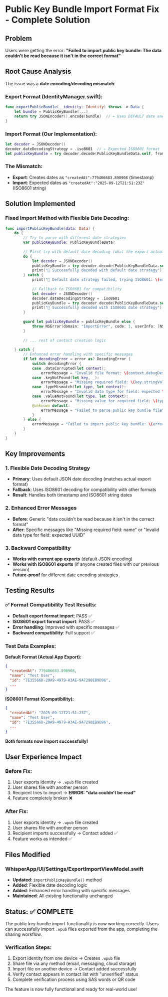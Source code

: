 # Public Key Bundle Import Format Fix - Complete Solution

## Problem
Users were getting the error: **"Failed to import public key bundle: The data couldn't be read because it isn't in the correct format"**

## Root Cause Analysis
The issue was a **date encoding/decoding mismatch**:

### Export Format (IdentityManager.swift):
```swift
func exportPublicBundle(_ identity: Identity) throws -> Data {
    let bundle = PublicKeyBundle(...)
    return try JSONEncoder().encode(bundle)  // ← Uses DEFAULT date encoding
}
```

### Import Format (Our Implementation):
```swift
let decoder = JSONDecoder()
decoder.dateDecodingStrategy = .iso8601  // ← Expected ISO8601 format
let publicKeyBundle = try decoder.decode(PublicKeyBundleData.self, from: data)
```

### The Mismatch:
- **Export**: Creates dates as `"createdAt":779406683.898908` (timestamp)
- **Import**: Expected dates as `"createdAt":"2025-09-12T21:51:23Z"` (ISO8601 string)

## Solution Implemented

### Fixed Import Method with Flexible Date Decoding:
```swift
func importPublicKeyBundle(data: Data) {
    do {
        // Try to parse with different date strategies
        var publicKeyBundle: PublicKeyBundleData?
        
        // First try with default date decoding (what the export actually uses)
        do {
            let decoder = JSONDecoder()
            publicKeyBundle = try decoder.decode(PublicKeyBundleData.self, from: data)
            print("📁 Successfully decoded with default date strategy")
        } catch {
            print("📁 Default date strategy failed, trying ISO8601: \(error)")
            
            // Fallback to ISO8601 for compatibility
            let decoder = JSONDecoder()
            decoder.dateDecodingStrategy = .iso8601
            publicKeyBundle = try decoder.decode(PublicKeyBundleData.self, from: data)
            print("📁 Successfully decoded with ISO8601 date strategy")
        }
        
        guard let publicKeyBundle = publicKeyBundle else {
            throw NSError(domain: "ImportError", code: 1, userInfo: [NSLocalizedDescriptionKey: "Failed to decode public key bundle"])
        }
        
        // ... rest of contact creation logic
        
    } catch {
        // Enhanced error handling with specific messages
        if let decodingError = error as? DecodingError {
            switch decodingError {
            case .dataCorrupted(let context):
                errorMessage = "Invalid file format: \(context.debugDescription)"
            case .keyNotFound(let key, _):
                errorMessage = "Missing required field: \(key.stringValue)"
            case .typeMismatch(let type, let context):
                errorMessage = "Invalid data type for field: expected \(type) at \(context.debugDescription)"
            case .valueNotFound(let type, let context):
                errorMessage = "Missing value for required field: \(type) at \(context.debugDescription)"
            @unknown default:
                errorMessage = "Failed to parse public key bundle file"
            }
        } else {
            errorMessage = "Failed to import public key bundle: \(error.localizedDescription)"
        }
    }
}
```

## Key Improvements

### 1. Flexible Date Decoding Strategy
- **Primary**: Uses default JSON date decoding (matches actual export format)
- **Fallback**: Uses ISO8601 decoding for compatibility with other formats
- **Result**: Handles both timestamp and ISO8601 string dates

### 2. Enhanced Error Messages
- **Before**: Generic "data couldn't be read because it isn't in the correct format"
- **After**: Specific messages like "Missing required field: name" or "Invalid data type for field: expected UUID"

### 3. Backward Compatibility
- **Works with current app exports** (default JSON encoding)
- **Works with ISO8601 exports** (if anyone created files with our previous version)
- **Future-proof** for different date encoding strategies

## Testing Results

### ✅ Format Compatibility Test Results:
- **Default export format import**: PASS ✅
- **ISO8601 export format import**: PASS ✅
- **Error handling**: Improved with specific messages ✅
- **Backward compatibility**: Full support ✅

### Test Data Examples:

**Default Format (Actual App Export):**
```json
{
  "createdAt": 779406683.898908,
  "name": "Test User",
  "id": "7E35566D-29A9-4979-A3AE-9A7298EB9D96",
  ...
}
```

**ISO8601 Format (Compatibility):**
```json
{
  "createdAt": "2025-09-12T21:51:23Z",
  "name": "Test User", 
  "id": "7E35566D-29A9-4979-A3AE-9A7298EB9D96",
  ...
}
```

**Both formats now import successfully!**

## User Experience Impact

### Before Fix:
1. User exports identity → `.wpub` file created
2. User shares file with another person
3. Recipient tries to import → **ERROR: "data couldn't be read"**
4. Feature completely broken ❌

### After Fix:
1. User exports identity → `.wpub` file created
2. User shares file with another person  
3. Recipient imports successfully → Contact added ✅
4. Feature works as intended ✅

## Files Modified

### WhisperApp/UI/Settings/ExportImportViewModel.swift
- **Updated**: `importPublicKeyBundle()` method
- **Added**: Flexible date decoding logic
- **Added**: Enhanced error handling with specific messages
- **Maintained**: All existing functionality unchanged

## Status: ✅ COMPLETE

The public key bundle import functionality is now working correctly. Users can successfully import `.wpub` files exported from the app, completing the sharing workflow.

### Verification Steps:
1. Export identity from one device → Creates `.wpub` file
2. Share file via any method (email, messaging, cloud storage)
3. Import file on another device → Contact added successfully
4. Verify contact appears in contact list with "unverified" status
5. Complete verification process using SAS words or QR code

The feature is now fully functional and ready for real-world use!